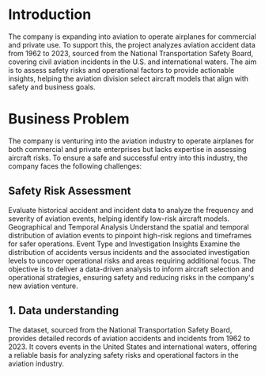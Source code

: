 # Introduction

The company is expanding into aviation to operate airplanes for commercial and private use. To support this, the project analyzes aviation accident data from 1962 to 2023, sourced from the National Transportation Safety Board, covering civil aviation incidents in the U.S. and international waters. The aim is to assess safety risks and operational factors to provide actionable insights, helping the aviation division select aircraft models that align with safety and business goals.

# Business Problem

The company is venturing into the aviation industry to operate airplanes for both commercial and private enterprises but lacks expertise in assessing aircraft risks. To ensure a safe and successful entry into this industry, the company faces the following challenges:

## Safety Risk Assessment
Evaluate historical accident and incident data to analyze the frequency and severity of aviation events, helping identify low-risk aircraft models.
Geographical and Temporal Analysis
Understand the spatial and temporal distribution of aviation events to pinpoint high-risk regions and timeframes for safer operations.
Event Type and Investigation Insights
Examine the distribution of accidents versus incidents and the associated investigation levels to uncover operational risks and areas requiring additional focus.
The objective is to deliver a data-driven analysis to inform aircraft selection and operational strategies, ensuring safety and reducing risks in the company's new aviation venture.

## 1. Data understanding
The dataset, sourced from the National Transportation Safety Board, provides detailed records of aviation accidents and incidents from 1962 to 2023. It covers events in the United States and international waters, offering a reliable basis for analyzing safety risks and operational factors in the aviation industry.
